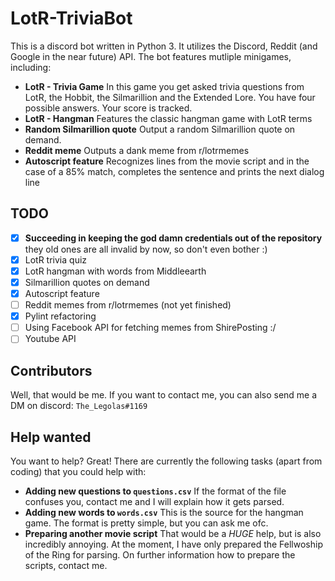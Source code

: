 # LotR-TriviaBot
This is a discord bot written in Python 3.
It utilizes the Discord, Reddit (and Google in the near future) API.
The bot features mutliple minigames, including:
* **LotR - Trivia Game**
In this game you get asked trivia questions from LotR, the Hobbit, the Silmarillion and the Extended Lore. You have four possible answers. Your score is tracked.
* **LotR - Hangman**
Features the classic hangman game with LotR terms
* **Random Silmarillion quote**
Output a random Silmarillion quote on demand.
* **Reddit meme**
Outputs a dank meme from r/lotrmemes
* **Autoscript feature**
Recognizes lines from the movie script and in the case of a 85% match, completes the sentence and prints the next dialog line

## TODO
- [x] **Succeeding in keeping the god damn credentials out of the repository** they old ones are all invalid by now, so don't even bother :)
- [x] LotR trivia quiz
- [x] LotR hangman with words from Middleearth
- [x] Silmarillion quotes on demand
- [x] Autoscript feature
- [ ] Reddit memes from r/lotrmemes (not yet finished)
- [x] Pylint refactoring
- [ ] Using Facebook API for fetching memes from ShirePosting :/
- [ ] Youtube API 

## Contributors
Well, that would be me. If you want to contact me,
you can also send me a DM on discord: `The_Legolas#1169`

## Help wanted
You want to help? Great! There are currently the following tasks (apart from coding) that you could help with:
* **Adding new questions to `questions.csv`** If the format of the file confuses you, contact me and I will explain how it gets parsed.
* **Adding new words to `words.csv`** This is the source for the hangman game. The format is pretty simple, but you can ask me ofc.
* **Preparing another movie script** That would be a *HUGE* help, but is also incredibly annoying. At the moment, I have only prepared the Fellwoship of the Ring for parsing. On further information how to prepare the scripts, contact me.